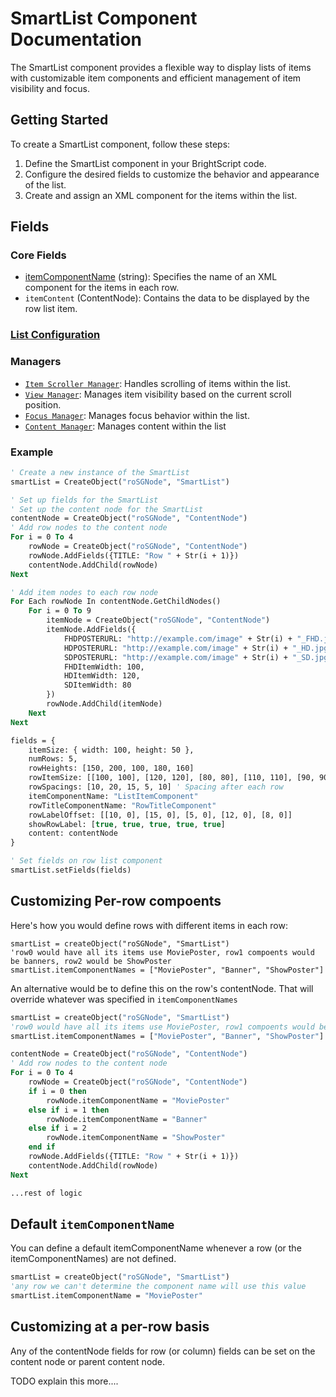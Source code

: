 # SmartList Component Documentation

The SmartList component provides a flexible way to display lists of items with customizable item components and efficient management of item visibility and focus.

## Getting Started

To create a SmartList component, follow these steps:

1. Define the SmartList component in your BrightScript code.
2. Configure the desired fields to customize the behavior and appearance of the list.
3. Create and assign an XML component for the items within the list.

## Fields

### Core Fields

- [itemComponentName](list-item-component.md) (string): Specifies the name of an XML component for the items in each row.
- `itemContent` (ContentNode): Contains the data to be displayed by the row list item.

### [List Configuration](list-fields.md)

### Managers

- [`Item Scroller Manager`](ItemScrollManager.md): Handles scrolling of items within the list.
- [`View Manager`](ItemViewManager.md): Manages item visibility based on the current scroll position.
- [`Focus Manager`](FocusManager.md): Manages focus behavior within the list.
- [`Content Manager`](ContentManager.md): Manages content within the list

### Example

```vb
' Create a new instance of the SmartList
smartList = CreateObject("roSGNode", "SmartList")

' Set up fields for the SmartList
' Set up the content node for the SmartList
contentNode = CreateObject("roSGNode", "ContentNode")
' Add row nodes to the content node
For i = 0 To 4
    rowNode = CreateObject("roSGNode", "ContentNode")
    rowNode.AddFields({TITLE: "Row " + Str(i + 1)})
    contentNode.AddChild(rowNode)
Next

' Add item nodes to each row node
For Each rowNode In contentNode.GetChildNodes()
    For i = 0 To 9
        itemNode = CreateObject("roSGNode", "ContentNode")
        itemNode.AddFields({
            FHDPOSTERURL: "http://example.com/image" + Str(i) + "_FHD.jpg",
            HDPOSTERURL: "http://example.com/image" + Str(i) + "_HD.jpg",
            SDPOSTERURL: "http://example.com/image" + Str(i) + "_SD.jpg",
            FHDItemWidth: 100,
            HDItemWidth: 120,
            SDItemWidth: 80
        })
        rowNode.AddChild(itemNode)
    Next
Next

fields = {
    itemSize: { width: 100, height: 50 },
    numRows: 5,
    rowHeights: [150, 200, 100, 180, 160]
    rowItemSize: [[100, 100], [120, 120], [80, 80], [110, 110], [90, 90]]
    rowSpacings: [10, 20, 15, 5, 10] ' Spacing after each row
    itemComponentName: "ListItemComponent"
    rowTitleComponentName: "RowTitleComponent"
    rowLabelOffset: [[10, 0], [15, 0], [5, 0], [12, 0], [8, 0]]
    showRowLabel: [true, true, true, true, true]
    content: contentNode
}

' Set fields on row list component
smartList.setFields(fields)
```


## Customizing Per-row compoents
Here's how you would define rows with different items in each row:

```
smartList = createObject("roSGNode", "SmartList")
'row0 would have all its items use MoviePoster, row1 compoents would be banners, row2 would be ShowPoster
smartList.itemComponentNames = ["MoviePoster", "Banner", "ShowPoster"]
```

An alternative would be to define this on the row's contentNode. That will override whatever was specified in `itemComponentNames`

```vb
smartList = createObject("roSGNode", "SmartList")
'row0 would have all its items use MoviePoster, row1 compoents would be banners, row2 would be ShowPoster
smartList.itemComponentNames = ["MoviePoster", "Banner", "ShowPoster"]

contentNode = CreateObject("roSGNode", "ContentNode")
' Add row nodes to the content node
For i = 0 To 4
    rowNode = CreateObject("roSGNode", "ContentNode")
    if i = 0 then
        rowNode.itemComponentName = "MoviePoster"
    else if i = 1 then
        rowNode.itemComponentName = "Banner"
    else if i = 2
        rowNode.itemComponentName = "ShowPoster"
    end if
    rowNode.AddFields({TITLE: "Row " + Str(i + 1)})
    contentNode.AddChild(rowNode)
Next

...rest of logic
```

## Default `itemComponentName`
You can define a default itemComponentName whenever a row (or the itemComponentNames) are not defined.

```vb
smartList = createObject("roSGNode", "SmartList")
'any row we can't determine the component name will use this value
smartList.itemComponentName = "MoviePoster"
```

## Customizing at a per-row basis
Any of the contentNode fields for row (or column) fields can be set on the content node or parent content node.

TODO explain this more....